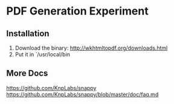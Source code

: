 # PDF Generation Experiment

## Installation

1. Download the binary: http://wkhtmltopdf.org/downloads.html
2. Put it in `/usr/local/bin


## More Docs

https://github.com/KnpLabs/snappy
https://github.com/KnpLabs/snappy/blob/master/doc/faq.md